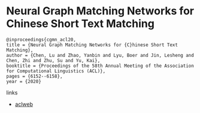 # Neural Graph Matching Networks for Chinese Short Text Matching

```
@inproceedings{cgmn_acl20,
title = {Neural Graph Matching Networks for {C}hinese Short Text Matching},
author = {Chen, Lu and Zhao, Yanbin and Lyu, Boer and Jin, Lesheng and Chen, Zhi and Zhu, Su and Yu, Kai},
booktitle = {Proceedings of the 58th Annual Meeting of the Association for Computational Linguistics (ACL)},
pages = {6152--6158},
year = {2020}
```

links
- [aclweb](https://www.aclweb.org/anthology/2020.acl-main.547/)
